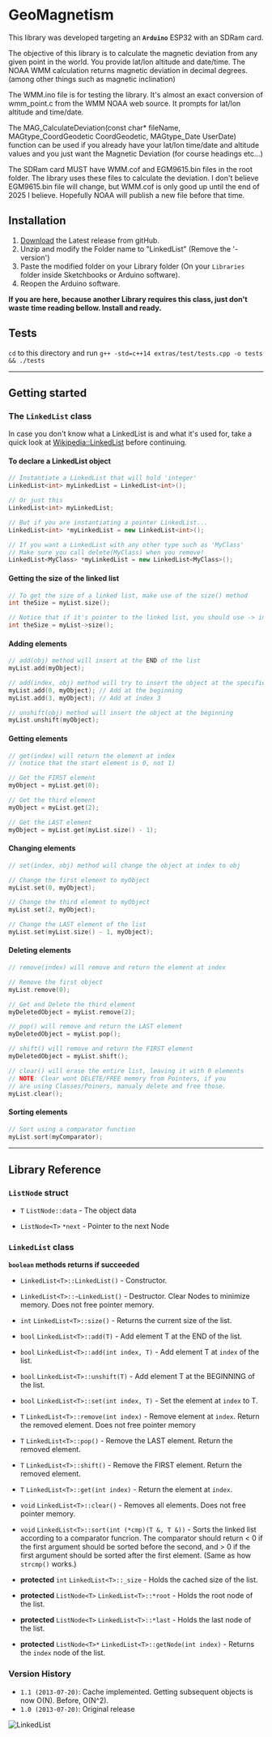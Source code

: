 # GeoMagnetism

This library was developed targeting an **`Arduino`** ESP32 with an SDRam card.

The objective of this library is to calculate the magnetic deviation from any given point in the world.
You provide lat/lon altitude and date/time.  The NOAA WMM calculation returns magnetic deviation in decimal degrees. (among other things such as magnetic inclination)

The WMM.ino file is for testing the library.  It's almost an exact conversion of wmm_point.c from the WMM NOAA web source.  It prompts for lat/lon altitude and time/date.

The MAG_CalculateDeviation(const char* fileName, MAGtype_CoordGeodetic CoordGeodetic, MAGtype_Date UserDate)
  function can be used if you already have your lat/lon time/date and altitude values and you just want the Magnetic Deviation (for course headings etc...)

The SDRam card MUST have WMM.cof and EGM9615.bin files in the root folder.  The library uses these files to calculate the deviation.  I don't believe EGM9615.bin file
will change, but WMM.cof is only good up until the end of 2025 I believe.  Hopefully NOAA will publish a new file before that time.

## Installation

1. [Download](https://github.com/ivanseidel/LinkedList/archive/master.zip) the Latest release from gitHub.
2. Unzip and modify the Folder name to "LinkedList" (Remove the '-version')
3. Paste the modified folder on your Library folder (On your `Libraries` folder inside Sketchbooks or Arduino software).
4. Reopen the Arduino software.

**If you are here, because another Library requires this class, just don't waste time reading bellow. Install and ready.**

## Tests

`cd` to this directory and run `g++ -std=c++14 extras/test/tests.cpp -o tests && ./tests`

-------------------------

## Getting started

### The `LinkedList` class

In case you don't know what a LinkedList is and what it's used for, take a quick look at [Wikipedia::LinkedList](https://en.wikipedia.org/wiki/Linked_list) before continuing.

#### To declare a LinkedList object
```c++
// Instantiate a LinkedList that will hold 'integer'
LinkedList<int> myLinkedList = LinkedList<int>();

// Or just this
LinkedList<int> myLinkedList;

// But if you are instantiating a pointer LinkedList...
LinkedList<int> *myLinkedList = new LinkedList<int>();

// If you want a LinkedList with any other type such as 'MyClass'
// Make sure you call delete(MyClass) when you remove!
LinkedList<MyClass> *myLinkedList = new LinkedList<MyClass>();
```

#### Getting the size of the linked list
```c++
// To get the size of a linked list, make use of the size() method
int theSize = myList.size();

// Notice that if it's pointer to the linked list, you should use -> instead
int theSize = myList->size();
```

#### Adding elements

```c++
// add(obj) method will insert at the END of the list
myList.add(myObject);

// add(index, obj) method will try to insert the object at the specified index
myList.add(0, myObject); // Add at the beginning
myList.add(3, myObject); // Add at index 3

// unshift(obj) method will insert the object at the beginning
myList.unshift(myObject);
```

#### Getting elements

```c++
// get(index) will return the element at index
// (notice that the start element is 0, not 1)

// Get the FIRST element
myObject = myList.get(0);

// Get the third element
myObject = myList.get(2);

// Get the LAST element
myObject = myList.get(myList.size() - 1);
```

#### Changing elements
```c++
// set(index, obj) method will change the object at index to obj

// Change the first element to myObject
myList.set(0, myObject);

// Change the third element to myObject
myList.set(2, myObject);

// Change the LAST element of the list
myList.set(myList.size() - 1, myObject);
```

#### Deleting elements
```c++
// remove(index) will remove and return the element at index

// Remove the first object
myList.remove(0);

// Get and Delete the third element
myDeletedObject = myList.remove(2);

// pop() will remove and return the LAST element
myDeletedObject = myList.pop();

// shift() will remove and return the FIRST element
myDeletedObject = myList.shift();

// clear() will erase the entire list, leaving it with 0 elements
// NOTE: Clear wont DELETE/FREE memory from Pointers, if you
// are using Classes/Poiners, manualy delete and free those.
myList.clear();
```

#### Sorting elements
```c++
// Sort using a comparator function
myList.sort(myComparator);
```

------------------------

## Library Reference

### `ListNode` struct

- `T` `ListNode::data` - The object data

- `ListNode<T>` `*next` - Pointer to the next Node

### `LinkedList` class

**`boolean` methods returns if succeeded**

- `LinkedList<T>::LinkedList()` - Constructor.

- `LinkedList<T>::~LinkedList()` - Destructor. Clear Nodes to minimize memory. Does not free pointer memory.

- `int` `LinkedList<T>::size()` - Returns the current size of the list.

- `bool` `LinkedList<T>::add(T)` - Add element T at the END of the list.

- `bool` `LinkedList<T>::add(int index, T)` - Add element T at `index` of the list.

- `bool` `LinkedList<T>::unshift(T)` - Add element T at the BEGINNING of the list.

- `bool` `LinkedList<T>::set(int index, T)` - Set the element at `index` to T.

- `T` `LinkedList<T>::remove(int index)` - Remove element at `index`. Return the removed element. Does not free pointer memory

- `T` `LinkedList<T>::pop()` - Remove the LAST element. Return the removed element.

- `T` `LinkedList<T>::shift()` - Remove the FIRST element. Return the removed element.

- `T` `LinkedList<T>::get(int index)` - Return the element at `index`.

- `void` `LinkedList<T>::clear()` - Removes all elements. Does not free pointer memory.

- `void` `LinkedList<T>::sort(int (*cmp)(T &, T &))` - Sorts the linked list according to a comparator funcrion. The comparator should return < 0 if the first argument should be sorted before the second, and > 0 if the first argument should be sorted after the first element. (Same as how `strcmp()` works.)

- **protected** `int` `LinkedList<T>::_size` - Holds the cached size of the list.

- **protected** `ListNode<T>` `LinkedList<T>::*root` - Holds the root node of the list.

- **protected** `ListNode<T>` `LinkedList<T>::*last` - Holds the last node of the list.

- **protected** `ListNode<T>*` `LinkedList<T>::getNode(int index)` - Returns the `index` node of the list.

### Version History

* `1.1 (2013-07-20)`: Cache implemented. Getting subsequent objects is now O(N). Before, O(N^2).
* `1.0 (2013-07-20)`: Original release

![LinkedList](https://d2weczhvl823v0.cloudfront.net/ivanseidel/LinkedList/trend.png)
